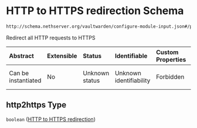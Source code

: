 # HTTP to HTTPS redirection Schema

```txt
http://schema.nethserver.org/vaultwarden/configure-module-input.json#/properties/http2https
```

Redirect all HTTP requests to HTTPS

| Abstract            | Extensible | Status         | Identifiable            | Custom Properties | Additional Properties | Access Restrictions | Defined In                                                                                      |
| :------------------ | :--------- | :------------- | :---------------------- | :---------------- | :-------------------- | :------------------ | :---------------------------------------------------------------------------------------------- |
| Can be instantiated | No         | Unknown status | Unknown identifiability | Forbidden         | Allowed               | none                | [configure-module-input.json\*](vaultwarden/configure-module-input.json "open original schema") |

## http2https Type

`boolean` ([HTTP to HTTPS redirection](configure-module-input-properties-http-to-https-redirection.md))
